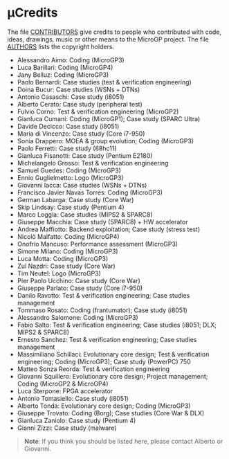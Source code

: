 µCredits
========

The file [CONTRIBUTORS](CONTRIBUTORS.md) give credits to people who contributed with code, ideas, drawings, music or other means to the MicroGP project. The file [AUTHORS](../AUTHORS) lists the copyright holders.

* Alessandro Aimo: Coding (MicroGP3)
* Luca Barillari: Coding (MicroGP4)
* Jany Belluz: Coding (MicroGP3)
* Paolo Bernardi: Case studies (test & verification engineering)
* Doina Bucur: Case studies (WSNs + DTNs)
* Antonio Casaschi: Case study (i8051)
* Alberto Cerato: Case study (peripheral test)
* Fulvio Corno: Test & verification engineering (MicroGP2)
* Gianluca Cumani: Coding (MicroGP1); Case study (SPARC Ultra)
* Davide Decicco: Case study (i8051)
* Maria di Vincenzo: Case study (Core i7-950)
* Sonia Drappero: MOEA & group evolution; Coding (MicroGP3)
* Paolo Ferretti: Case study (68hc11)
* Gianluca Fisanotti: Case study (Pentium E2180)
* Michelangelo Grosso: Test & verification engineering
* Samuel Guedes: Coding (MicroGP3)
* Ennio Guglielmetto: Logo (MicroGP3)
* Giovanni Iacca: Case studies (WSNs + DTNs)
* Francisco Javier Navas Torres: Coding (MicroGP3)
* German Labarga: Case study (Core War)
* Skip Lindsay: Case study (Pentium 4)
* Marco Loggia: Case studies (MIPS2 & SPARC8)
* Giuseppe Macchia: Case study (SPARC8) + HW accelerator
* Andrea Maffiotto: Backend exploitation; Case study (stress test)
* Nicolò Malfatto: Coding (MicroGP4)
* Onofrio Mancuso: Performance assessment (MicroGP3)
* Simone Milano: Coding (MicroGP3)
* Luca Motta: Coding (MicroGP3)
* Zul Nazdri: Case study (Core War)
* Tim Neutel: Logo (MicroGP3)
* Pier Paolo Ucchino: Case study (Core War)
* Giuseppe Parlato: Case study (Core i7-950)
* Danilo Ravotto: Test & verification engineering; Case studies management
* Tommaso Rosato: Coding (frantumator); Case study (i8051)
* Alessandro Salomone: Coding (MicroGP3)
* Fabio Salto: Test & verification engineering; Case studies (i8051; DLX; MIPS2 & SPARC8)
* Ernesto Sanchez: Test & verification engineering; Case studies management
* Massimiliano Schillaci: Evolutionary core design; Test & verification engineering; Coding (MicroGP3); Case study (PowerPC) 750
* Matteo Sonza Reorda: Test & verification engineering
* Giovanni Squillero: Evolutionary core design; Project management; Coding (MicroGP2 & MicroGP4)
* Luca Sterpone: FPGA accelerator
* Antonio Tomasiello: Case study (i8051)
* Alberto Tonda: Evolutionary core design; Coding (MicroGP3)
* Giuseppe Trovato: Coding (Borg); Case studies (Core War & DLX)
* Gianluca Zaniolo: Case study (Pentium 4)
* Gianni Zizzi: Case study (malware)

> **Note**: If you think you should be listed here, please contact Alberto or Giovanni.
